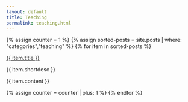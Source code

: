 ```yaml
---
layout: default
title: Teaching
permalink: teaching.html
---
```


<div class="panel-group" id="accordion">
  
{% assign counter = 1 %}
{% assign sorted-posts = site.posts | where: "categories","teaching" %}
{% for item in sorted-posts %}
 
<div class="panel panel-danger">
 
<div class="panel-heading">

<a class="accordion-toggle" data-toggle="collapse" data-parent="#accordion" href="#pannello-{{ counter }}">

{{ item.title }}

</a>
 
</div>

<div id="pannello-{{ counter }}" class="panel-collapse collapse">

<div class="panel-body">

{{ item.shortdesc }}

{{ item.content }}

</div>
  
</div>

</div>

{% assign counter = counter | plus: 1 %}
{% endfor %}

</div>

